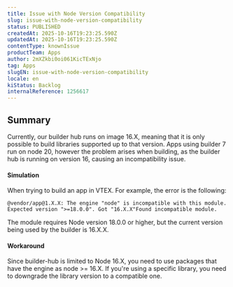 ```yaml
---
title: Issue with Node Version Compatibility
slug: issue-with-node-version-compatibility
status: PUBLISHED
createdAt: 2025-10-16T19:23:25.590Z
updatedAt: 2025-10-16T19:23:25.590Z
contentType: knownIssue
productTeam: Apps
author: 2mXZkbi0oi061KicTExNjo
tag: Apps
slugEN: issue-with-node-version-compatibility
locale: en
kiStatus: Backlog
internalReference: 1256617
---
```


## Summary


Currently, our builder hub runs on image 16.X, meaning that it is only possible to build libraries supported up to that version. Apps using builder 7 run on node 20, however the problem arises when building, as the builder hub is running on version 16, causing an incompatibility issue.


#### Simulation


When trying to build an app in VTEX. For example, the error is the following:

    @vendor/app@1.X.X: The engine "node" is incompatible with this module. Expected version ">=18.0.0". Got "16.X.X"Found incompatible module.


The module requires Node version 18.0.0 or higher, but the current version being used by the builder is 16.X.X.


#### Workaround


Since builder-hub is limited to Node 16.X, you need to use packages that have the engine as node >= 16.X. If you're using a specific library, you need to downgrade the library version to a compatible one.



